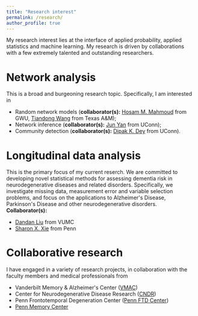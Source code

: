 ```yaml
---
title: "Research interest"
permalink: /research/
author_profile: true
---
```

My research interest lies at the interface of applied probability, applied statistics and machine learning. My research is driven by collaborations with a few extremely talented and outstanding researchers.

Network analysis
====================
This is a broad and burgeoning research topic. Specifically, I am interested in
* Random network models (**collaborator(s):** [Hosam M. Mahmoud](https://statistics.columbian.gwu.edu/hosam-m-mahmoud) from GWU, [Tiandong Wang](https://sites.google.com/tamu.edu/twang) from Texas A&M);
* Network inference (**collaborator(s):** [Jun Yan](http://merlot.stat.uconn.edu/~jyan/) from UConn);
* Community detection (**collaborator(s):** [Dipak K. Dey](http://merlot.stat.uconn.edu/~dey/) from UConn).

Longitudinal data analysis
====================
This is the primary focus of my current reserch. We are committed to developing novel statistical methods for assessing dementia risk in neurodegenerative diseases and related disorders. Specifically, we investigate missing data, measurement error and variable selection problems, and focus on the applications to Alzheimer's Disease, Parkinson's Disease and other neurodegenerative disorders.  
**Collaborator(s):**
* [Dandan Liu](https://biostat.app.vumc.org/wiki/Main/DandanLiu) from VUMC
* [Sharon X. Xie](https://www.dbei.med.upenn.edu/bio/sharon-xiangwen-xie-phd) from Penn

Collaborative research
====================
I have engaged in a variety of research projects, in collaboration with the faculty members and medical professionals from
* Vanderbilt Memory & Alzheimer's Center ([VMAC](https://www.vumc.org/vmac/home))
* Center for Neurodegenerative Disease Research ([CNDR](https://www.med.upenn.edu/cndr/))
* Penn Frontotemporal Degeneration Center ([Penn FTD Center](https://www.med.upenn.edu/ftd/))
* [Penn Memory Center](https://pennmemorycenter.org/)
